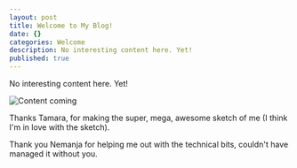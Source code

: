 ```yaml
---
layout: post
title: Welcome to My Blog!
date: {}
categories: Welcome
description: No interesting content here. Yet!
published: true
---
```


No interesting content here. Yet!

![Content coming](https://media0.giphy.com/media/1dr4D4zxSlOEM/200.gif)

Thanks Tamara, for making the super, mega, awesome sketch of me (I think I'm in love with the sketch).

Thank you Nemanja for helping me out with the technical bits, couldn't have managed it without you.
